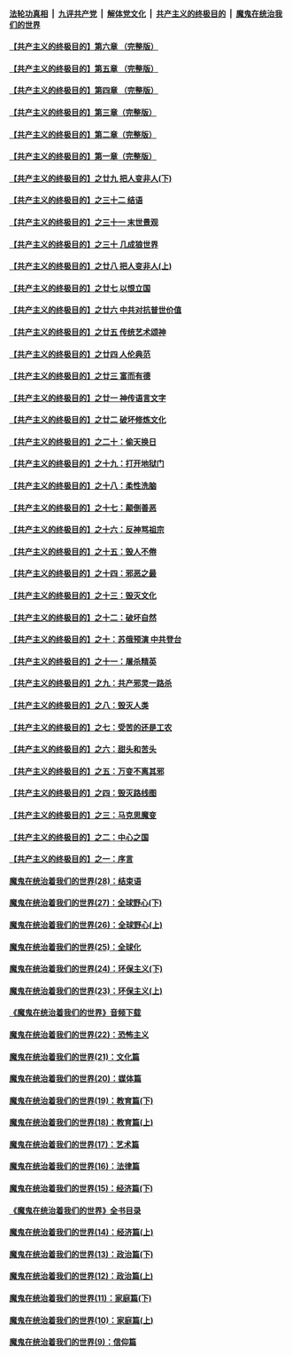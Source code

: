 ####  [法轮功真相](../../../../basic/blob/master/README.md?t=04161330) &nbsp;|&nbsp; [九评共产党](../../../../9ping.md/blob/master/README.md?t=04161330) &nbsp;|&nbsp; [解体党文化](../../../../jtdwh.md/blob/master/README.md?t=04161330)  &nbsp;|&nbsp; [共产主义的终极目的](../../../../gczydzjmd.md/blob/master/README.md?t=04161330) &nbsp;|&nbsp; [魔鬼在统治我们的世界](../../../../mgztzwmdsj.md/blob/master/README.md?t=04161330) 

#### [【共产主义的终极目的】第六章 （完整版）](../pages/nsc422/n11428913.md?t=04161330) 

#### [【共产主义的终极目的】第五章 （完整版）](../pages/nsc422/n11428912.md?t=04161330) 

#### [【共产主义的终极目的】第四章 （完整版）](../pages/nsc422/n11428907.md?t=04161330) 

#### [【共产主义的终极目的】第三章（完整版）](../pages/nsc422/n11428848.md?t=04161330) 

#### [【共产主义的终极目的】第二章（完整版）](../pages/nsc422/n11428831.md?t=04161330) 

#### [【共产主义的终极目的】第一章（完整版）](../pages/nsc422/n11417651.md?t=04161330) 

#### [【共产主义的终极目的】之廿九 把人变非人(下)](../pages/nsc422/n11344140.md?t=04161330) 

#### [【共产主义的终极目的】之三十二 结语](../pages/nsc422/n11360535.md?t=04161330) 

#### [【共产主义的终极目的】之三十一 末世景观](../pages/nsc422/n11351129.md?t=04161330) 

#### [【共产主义的终极目的】之三十 几成狼世界](../pages/nsc422/n11348280.md?t=04161330) 

#### [【共产主义的终极目的】之廿八 把人变非人(上)](../pages/nsc422/n11340492.md?t=04161330) 

#### [【共产主义的终极目的】之廿七 以恨立国](../pages/nsc422/n11336944.md?t=04161330) 

#### [【共产主义的终极目的】之廿六 中共对抗普世价值](../pages/nsc422/n11324785.md?t=04161330) 

#### [【共产主义的终极目的】之廿五 传统艺术颂神](../pages/nsc422/n11296396.md?t=04161330) 

#### [【共产主义的终极目的】之廿四 人伦典范](../pages/nsc422/n11296397.md?t=04161330) 

#### [【共产主义的终极目的】之廿三 富而有德](../pages/nsc422/n11283598.md?t=04161330) 

#### [【共产主义的终极目的】之廿一 神传语言文字](../pages/nsc422/n11263265.md?t=04161330) 

#### [【共产主义的终极目的】之廿二 破坏修炼文化](../pages/nsc422/n11245728.md?t=04161330) 

#### [【共产主义的终极目的】之二十：偷天换日](../pages/nsc422/n11238846.md?t=04161330) 

#### [【共产主义的终极目的】之十九：打开地狱门](../pages/nsc422/n11206376.md?t=04161330) 

#### [【共产主义的终极目的】之十八：柔性洗脑](../pages/nsc422/n11199994.md?t=04161330) 

#### [【共产主义的终极目的】之十七：颠倒善恶](../pages/nsc422/n11179782.md?t=04161330) 

#### [【共产主义的终极目的】之十六：反神骂祖宗](../pages/nsc422/n11166798.md?t=04161330) 

#### [【共产主义的终极目的】之十五：毁人不倦](../pages/nsc422/n11166792.md?t=04161330) 

#### [【共产主义的终极目的】之十四：邪恶之最](../pages/nsc422/n11150249.md?t=04161330) 

#### [【共产主义的终极目的】之十三：毁灭文化](../pages/nsc422/n11135227.md?t=04161330) 

#### [【共产主义的终极目的】之十二：破坏自然](../pages/nsc422/n11135214.md?t=04161330) 

#### [【共产主义的终极目的】之十：苏俄预演 中共登台](../pages/nsc422/n11118424.md?t=04161330) 

#### [【共产主义的终极目的】之十一：屠杀精英](../pages/nsc422/n11118442.md?t=04161330) 

#### [【共产主义的终极目的】之九：共产邪灵一路杀](../pages/nsc422/n11114139.md?t=04161330) 

#### [【共产主义的终极目的】之八：毁灭人类](../pages/nsc422/n11108503.md?t=04161330) 

#### [【共产主义的终极目的】之七：受苦的还是工农](../pages/nsc422/n11101809.md?t=04161330) 

#### [【共产主义的终极目的】之六：甜头和苦头](../pages/nsc422/n11096971.md?t=04161330) 

#### [【共产主义的终极目的】之五：万变不离其邪](../pages/nsc422/n11091285.md?t=04161330) 

#### [【共产主义的终极目的】之四：毁灭路线图](../pages/nsc422/n11086284.md?t=04161330) 

#### [【共产主义的终极目的】之三：马克思魔变](../pages/nsc422/n11061941.md?t=04161330) 

#### [【共产主义的终极目的】之二：中心之国](../pages/nsc422/n11047728.md?t=04161330) 

#### [【共产主义的终极目的】之一：序言](../pages/nsc422/n11086077.md?t=04161330) 

#### [魔鬼在统治着我们的世界(28)：结束语](../pages/nsc422/n10936246.md?t=04161330) 

#### [魔鬼在统治着我们的世界(27)：全球野心(下)](../pages/nsc422/n10928319.md?t=04161330) 

#### [魔鬼在统治着我们的世界(26)：全球野心(上)](../pages/nsc422/n10900318.md?t=04161330) 

#### [魔鬼在统治着我们的世界(25)：全球化](../pages/nsc422/n10788205.md?t=04161330) 

#### [魔鬼在统治着我们的世界(24)：环保主义(下)](../pages/nsc422/n10695307.md?t=04161330) 

#### [魔鬼在统治着我们的世界(23)：环保主义(上)](../pages/nsc422/n10688613.md?t=04161330) 

#### [《魔鬼在统治着我们的世界》音频下载](../pages/nsc422/n10635553.md?t=04161330) 

#### [魔鬼在统治着我们的世界(22)：恐怖主义](../pages/nsc422/n10614727.md?t=04161330) 

#### [魔鬼在统治着我们的世界(21)：文化篇](../pages/nsc422/n10597706.md?t=04161330) 

#### [魔鬼在统治着我们的世界(20)：媒体篇](../pages/nsc422/n10586579.md?t=04161330) 

#### [魔鬼在统治着我们的世界(19)：教育篇(下)](../pages/nsc422/n10564808.md?t=04161330) 

#### [魔鬼在统治着我们的世界(18)：教育篇(上)](../pages/nsc422/n10526970.md?t=04161330) 

#### [魔鬼在统治着我们的世界(17)：艺术篇](../pages/nsc422/n10499093.md?t=04161330) 

#### [魔鬼在统治着我们的世界(16)：法律篇](../pages/nsc422/n10485969.md?t=04161330) 

#### [魔鬼在统治着我们的世界(15)：经济篇(下)](../pages/nsc422/n10469975.md?t=04161330) 

#### [《魔鬼在统治着我们的世界》全书目录](../pages/nsc422/n10464261.md?t=04161330) 

#### [魔鬼在统治着我们的世界(14)：经济篇(上)](../pages/nsc422/n10457370.md?t=04161330) 

#### [魔鬼在统治着我们的世界(13)：政治篇(下)](../pages/nsc422/n10448270.md?t=04161330) 

#### [魔鬼在统治着我们的世界(12)：政治篇(上)](../pages/nsc422/n10444576.md?t=04161330) 

#### [魔鬼在统治着我们的世界(11)：家庭篇(下)](../pages/nsc422/n10440961.md?t=04161330) 

#### [魔鬼在统治着我们的世界(10)：家庭篇(上)](../pages/nsc422/n10435448.md?t=04161330) 

#### [魔鬼在统治着我们的世界(9)：信仰篇](../pages/nsc422/n10432159.md?t=04161330) 


